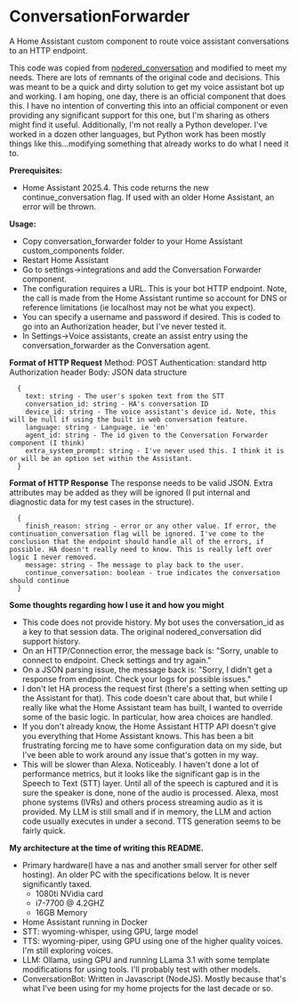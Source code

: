 # ConversationForwarder
A Home Assistant custom component to route voice assistant conversations to an HTTP endpoint. 

This code was copied from [nodered_conversation](https://github.com/roblandry/nodered_conversation) and modified to meet my needs. There are lots of remnants of the original code and decisions. This was meant to be a quick and dirty solution to get my voice assistant bot up and working. I am hoping, one day, there is an official component that does this.  I have no intention of converting this into an official component or even providing any significant support for this one, but I'm sharing as others might find it useful. Additionally, I'm not really a Python developer. I've worked in a dozen other languages, but Python work has been mostly things like this...modifying something that already works to do what I need it to.

**Prerequisites:**
- Home Assistant 2025.4. This code returns the new continue_conversation flag. If used with an older Home Assistant, an error will be thrown.

**Usage:**
- Copy conversation_forwarder folder to your Home Assistant custom_components folder.
- Restart Home Assistant
- Go to settings->integrations and add the Conversation Forwarder component.
- The configuration requires a URL. This is your bot HTTP endpoint. Note, the call is made from the Home Assistant runtime so account for DNS or reference limitations (ie localhost may not be what you expect).
- You can specify a username and password if desired. This is coded to go into an Authorization header, but I've never tested it.
- In Settings->Voice assistants, create an assist entry using the conversation_forwarder as the Conversation agent.

**Format of HTTP Request**
Method: POST
Authentication: standard http Authorization header
Body: JSON data structure

```
  {
    text: string - The user's spoken text from the STT
    conversation_id: string - HA's conversation ID
    device_id: string - The voice assistant's device id. Note, this will be null if using the built in web conversation feature.
    language: string - Language. ie 'en'
    agent_id: string - The id given to the Conversation Forwarder component (I think)
    extra_system_prompt: string - I've never used this. I think it is or will be an option set within the Assistant.
  }
```

**Format of HTTP Response**
The response needs to be valid JSON. Extra attributes may be added as they will be ignored (I put internal and diagnostic data for my test cases in the structure).

```
  {
    finish_reason: string - error or any other value. If error, the continuation_conversation flag will be ignored. I've come to the conclusion that the endpoint should handle all of the errors, if possible. HA doesn't really need to know. This is really left over logic I never removed.
    message: string - The message to play back to the user.
    continue_conversation: boolean - true indicates the conversation should continue
  }
```

**Some thoughts regarding how I use it and how you might**
- This code does not provide history. My bot uses the conversation_id as a key to that session data. The original nodered_conversation did support history.
- On an HTTP/Connection error, the message back is: "Sorry, unable to connect to endpoint. Check settings and try again."
- On a JSON parsing issue, the message back is: "Sorry, I didn't get a response from endpoint. Check your logs for possible issues."
- I don't let HA process the request first (there's a setting when setting up the Assistant for that). This code doesn't care about that, but while I really like what the Home Assistant team has built, I wanted to override some of the basic logic. In particular, how area choices are handled.
- If you don't already know, the Home Assistant HTTP API doesn't give you everything that Home Assistant knows. This has been a bit frustrating forcing me to have some configuration data on my side, but I've been able to work around any issue that's gotten in my way.
- This will be slower than Alexa. Noticeably. I haven't done a lot of performance metrics, but it looks like the significant gap is in the Speech to Text (STT) layer. Until all of the speech is captured and it is sure the speaker is done, none of the audio is processed. Alexa, most phone systems (IVRs) and others process streaming audio as it is provided.  My LLM is still small and if in memory, the LLM and action code usually executes in under a second.  TTS generation seems to be fairly quick.

**My architecture at the time of writing this README.**
- Primary hardware(I have a nas and another small server for other self hosting). An older PC with the specifications below. It is never significantly taxed.
  - 1080ti NVidia card
  - i7-7700 @ 4.2GHZ
  - 16GB Memory
- Home Assistant running in Docker
- STT: wyoming-whisper, using GPU, large model
- TTS: wyoming-piper, using GPU using one of the higher quality voices. I'm still exploring voices.
- LLM: Ollama, using GPU and running LLama 3.1 with some template modifications for using tools. I'll probably test with other models.
- ConversationBot: Written in Javascript (NodeJS). Mostly because that's what I've been using for my home projects for the last decade or so.
